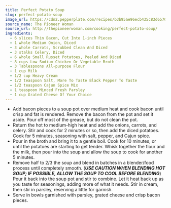 ```yaml
---
title: Perfect Potato Soup
slug: perfect-potato-soup
image_url: https://cdn2.pepperplate.com/recipes/b3b95ae96ecb435c83d6570334760986.jpg
source_name: The Pioneer Woman
source_url: http://thepioneerwoman.com/cooking/perfect-potato-soup/
ingredients:
  - 6 slices Thin Bacon, Cut Into 1-inch Pieces
  - 1 whole Medium Onion, Diced
  - 3 whole Carrots, Scrubbed Clean And Diced
  - 3 stalks Celery, Diced
  - 6 whole Small Russet Potatoes, Peeled And Diced
  - 8 cups Low Sodium Chicken Or Vegetable Broth
  - 3 Tablespoons All-purpose Flour
  - 1 cup Milk
  - 1/2 cup Heavy Cream
  - 1/2 teaspoon Salt, More To Taste Black Pepper To Taste
  - 1/2 teaspoon Cajun Spice Mix
  - 1 teaspoon Minced Fresh Parsley
  - 1 cup Grated Cheese Of Your Choice
---
```


* Add bacon pieces to a soup pot over medium heat and cook bacon until crisp and fat is rendered. Remove the bacon from the pot and set it aside. Pour off most of the grease, but do not clean the pot.
* Return the hot to medium-high heat and add the onions, carrots, and celery. Stir and cook for 2 minutes or so, then add the diced potatoes. Cook for 5 minutes, seasoning with salt, pepper, and Cajun spice.
* Pour in the broth and bring it to a gentle boil. Cook for 10 minutes, or until the potatoes are starting to get tender. Whisk together the flour and the milk, then pour into the soup and allow the soup to cook for another 5 minutes.
* Remove half to 2/3 the soup and blend in batches in a blender/food process until completely smooth. (***USE CAUTION WHEN BLENDING HOT SOUP; IF POSSIBLE, ALLOW THE SOUP TO COOL BEFORE BLENDING***) Pour it back into the soup pot and stir to combine. Let it heat back up as you taste for seasonings, adding more of what it needs. Stir in cream, then stir in parsley, reserving a little for garnish.
* Serve in bowls garnished with parsley, grated cheese and crisp bacon pieces.
